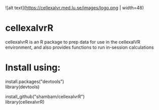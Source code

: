 ![alt text](https://cellexalvr.med.lu.se/images/logo.png | width=48)

# cellexalvrR
cellexalvrR is an R package to prep data for use in the cellexalVR environment, and also provides functions to run in-session calculations

# Install using:

install.packages("devtools")\
library(devtools)

install_github("shambam/cellexalvrR")\
library(cellexalvrR)
